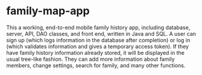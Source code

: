 # family-map-app
This a working, end-to-end mobile family history app, including database, server, API, DAO classes, and front end, written in Java and SQL. A user can sign up (which logs information in the database after completion) or log in (which validates information and gives a temporary access token). If they have family history information already stored, it will be displayed in the usual tree-like fashion. They can add more information about family members, change settings, search for family, and many other functions.
